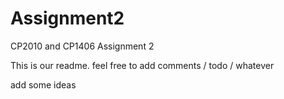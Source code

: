 # Assignment2
CP2010 and CP1406 Assignment 2

This is our readme. feel free to add comments / todo / whatever

add some ideas
